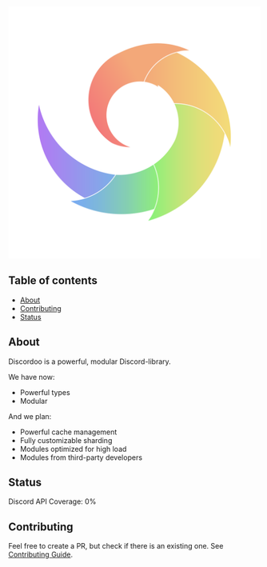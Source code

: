 <div align="center">
<br>
<img src="media/ddoo.png">
</div>

## Table of contents
- [About](#about)
- [Contributing](#contributing)
- [Status](#status)

## About
Discordoo is a powerful, modular Discord-library.

We have now:
- Powerful types
- Modular

And we plan:
- Powerful cache management
- Fully customizable sharding
- Modules optimized for high load
- Modules from third-party developers

## Status
Discord API Coverage: 0%

## Contributing
Feel free to create a PR, but check if there is an existing one.
See [Contributing Guide](https://github.com/Discordoo/discordoo/blob/master/CONTRIBUTING.md).
